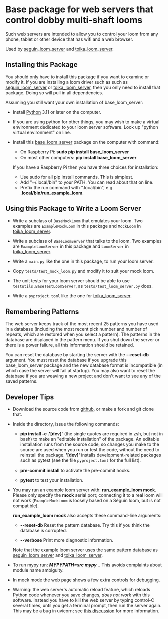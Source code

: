 # Base package for web servers that control dobby multi-shaft looms

Such web servers are intended to allow you to control your loom from any phone, tablet or other device that has wifi and a web browser.

Used by [seguin_loom_server](https://pypi.org/project/seguin-loom-server/)
and [toika_loom_server](https://pypi.org/project/toika-loom-server/).

## Installing this Package

You should only have to install this package if you want to examine or modify it.
If you are installing a loom driver such as
such as [seguin_loom_server](https://pypi.org/project/seguin-loom-server/)
or [toika_loom_server](https://pypi.org/project/toika-loom-server/),
then you only need to install that package.
Doing so will pull in all dependencies.

Assuming you still want your own installation of base_loom_server:

* Install [Python](https://www.python.org/downloads/) 3.11 or later on the computer.

* If you are using python for other things, you may wish to make a virtual environment
  dedicated to your loom server software. Look up "python virtual environment" on line.

* Install this [base_loom_server](https://pypi.org/project/base-loom-server/) package on the computer with command:

  * On Raspberry Pi: **sudo pip install base_loom_server**
  * On most other computers: **pip install base_loom_server**

  If you have a Raspberry Pi then you have three choices for installation:

  * Use sudo for all pip install commands. This is simplest.
  * Add "~/.local/bin" to your PATH. You can read about that on line.
  * Prefix the run command with ".local/bin", e.g. **.local/bin/run_example_loom**.

## Using this Package to Write a Loom Server

* Write a subclass of `BaseMockLoom` that emulates your loom.
  Two examples are `ExampleMockLoom` in this package and `MockLoom`
  in [toika_loom_server](https://pypi.org/project/toika-loom-server/).

* Write a subclass of `BaseLoomServer` that talks to the loom.
  Two examples are `ExampleLoomServer` in this package and `LoomServer`
  in [toika_loom_server](https://pypi.org/project/toika-loom-server/).

* Write a `main.py` like the one in this package, to run your loom server.

* Copy `tests/test_mock_loom.py` and modify it to suit your mock loom.

* The unit tests for your loom server should be able to use `testutils.BaseTestLoomServer`, as `tests/test_loom_server.py` does.

* Write a `pyproject.toml` like the one for [toika_loom_server](https://pypi.org/project/toika-loom-server/).

## Remembering Patterns

The web server keeps track of the most recent 25 patterns you have used in a database
(including the most recent pick number and number of repeats, which are restored when you select a pattern).
The patterns in the database are displayed in the pattern menu.
If you shut down the server or there is a power failure, all this information should be retained.

You can reset the database by starting the server with the **--reset-db** argument.
You must reset the database if you upgrade this base_loom_server package and the new database format is incompatible
(in which case the server will fail at startup).
You may also want to reset the database if you are weaving a new project and don't want to see any of the saved patterns.

## Developer Tips

* Download the source code from [github](https://github.com/r-owen/base_loom_server.git),
  or make a fork and git clone that.

* Inside the directory, issue the following commands:

    * **pip install -e .'[dev]'** (the single quotes are required in zsh, but not in bash)
      to make an "editable installation" of the package.
      An editable installation runs from the source code,
      so changes you make to the source are used when you run or test the code,
      without the need to reinstall the package.
      **'[dev]'** installs development-related packages such as pytest
      (see the file `pyproject.toml` for the full list).

    * **pre-commit install** to activate the pre-commit hooks.
    
    * **pytest** to test your installation.

* You may run an example loom server with: **run_example_loom mock**.
  Please only specify the **mock** serial port; connecting it to a real loom will not work
  (`ExampleMockLoom` is loosely based on a Séguin loom, but is not compatible).

  **run_example_loom mock** also accepts these command-line arguments:

    * **--reset-db** Reset the pattern database. Try this if you think the database is corrupted.

    * **--verbose** Print more diagnostic information.
  
  Note that the example loom server uses the same pattern database as
  [seguin_loom_server](https://pypi.org/project/seguin-loom-server/)
  and [toika_loom_server](https://pypi.org/project/toika-loom-server/).

* To run mypy run: ***MYPYPATH=src mypy .***. This avoids complaints about module name ambiguity.

* In mock mode the web page shows a few extra controls for debugging.

* Warning: the web server's automatic reload feature, which reloads Python code whenever you save changes, *does not work* with this software.
  Instead you have to kill the web server by typing control-C several times, until you get a terminal prompt, then run the server again.
  This may be a bug in uvicorn; see [this discussion](https://github.com/encode/uvicorn/discussions/2075) for more information.
